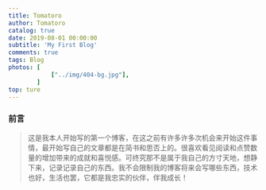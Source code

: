 ```yaml
---
title: Tomatoro
author: Tomatoro
catalog: true
date: 2019-08-01 00:00:00
subtitle: 'My First Blog'
comments: true
tags: Blog
photos: [
        	["../img/404-bg.jpg"],
		]
top: ture
---
```


### 前言

 > 这是我本人开始写的第一个博客，在这之前有许多许多次机会来开始这件事情，最开始写自己的文章都是在简书和思否上的。很喜欢看见阅读和点赞数量的增加带来的成就和喜悦感。可终究那不是属于我自己的方寸天地，想静下来，记录记录自己的东西。我不会限制我的博客将来会写哪些东西，技术也好，生活也罢，它都是我忠实的伙伴，伴我成长！


<!-- ### 关于Tomatoro

Tomatoro这个笔名是我在17年八月一号为自己起的，也就是两年前的今天。说起这个笔名来，不由的想起了那个她。当时是大三过后的暑假，我的本专业并不是学习计算机的。但是我确实很讨厌自己的本专业--动物科学--一个致力于以最少的成本养出最能赚钱的猪的一个专业。嗯~不能说不喜欢，简直就是厌恶至极233。 -->

